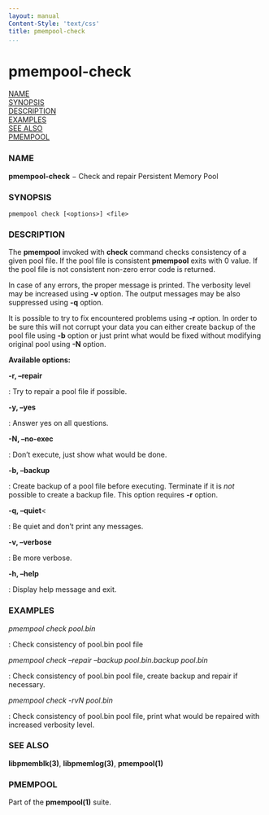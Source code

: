 ```yaml
---
layout: manual
Content-Style: 'text/css'
title: pmempool-check
...
```

# pmempool-check

[NAME](#name)<br />
[SYNOPSIS](#synopsis)<br />
[DESCRIPTION](#description)<br />
[EXAMPLES](#examples)<br />
[SEE ALSO](#see-also)<br />
[PMEMPOOL](#pmempool)<br />


### NAME

**pmempool-check**  − Check and repair Persistent Memory Pool

### SYNOPSIS

```
pmempool check [<options>] <file>
```

### DESCRIPTION

The **pmempool** invoked with **check** command checks consistency of a given pool file. If the pool file is consistent **pmempool** exits with 0 value. If the pool file is not consistent non-zero error code is returned.

In case of any errors, the proper message is printed. The verbosity level may be increased using **-v** option. The output messages may be also suppressed using **-q** option.

It is possible to try to fix encountered problems using **-r** option. In order to be sure this will not corrupt your data you can either create backup of the pool file using **-b** option or just print what would be fixed without modifying original pool using **-N** option.


**Available options:**

**-r, –repair**

: Try to repair a pool file if possible.

**-y, –yes**

: Answer yes on all questions.

**-N, –no-exec**

: Don’t execute, just show what would be done.

**-b, –backup <file>**

: Create backup of a pool file before executing. Terminate if it is *not* possible to create a backup file. This option requires **-r** option.

**-q, –quiet**<

: Be quiet and don’t print any messages.

**-v, –verbose**

: Be more verbose.

**-h, –help**

: Display help message and exit.


### EXAMPLES

*pmempool check pool.bin*

: Check consistency of pool.bin pool file</p></td>

*pmempool check –repair –backup pool.bin.backup pool.bin*

: Check consistency of pool.bin pool file, create backup and repair if necessary.

*pmempool check -rvN pool.bin*

: Check consistency of pool.bin pool file, print what would be repaired with increased verbosity level.

### SEE ALSO

**libpmemblk(3)**, **libpmemlog(3)**, **pmempool(1)**

### PMEMPOOL

Part of the **pmempool(1)** suite.
